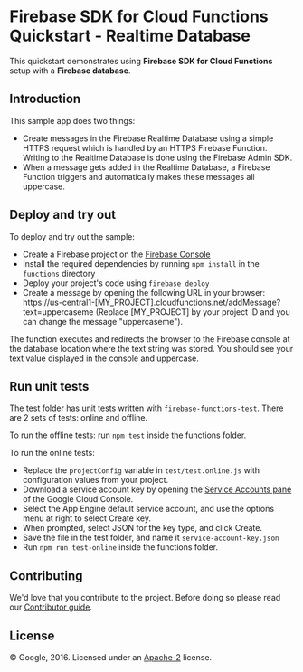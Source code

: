 # Firebase SDK for Cloud Functions Quickstart - Realtime Database

This quickstart demonstrates using **Firebase SDK for Cloud Functions** setup with a **Firebase database**.


## Introduction

This sample app does two things:
 - Create messages in the Firebase Realtime Database using a simple HTTPS request which is handled by an HTTPS Firebase Function. Writing to the Realtime Database is done using the Firebase Admin SDK. 
 - When a message gets added in the Realtime Database, a Firebase Function triggers and automatically makes these messages all uppercase.

## Deploy and try out

To deploy and try out the sample:

 - Create a Firebase project on the [Firebase Console](https://console.firebase.google.com)
 - Install the required dependencies by running `npm install` in the `functions` directory
 - Deploy your project's code using `firebase deploy`
 - Create a message by opening the following URL in your browser: https://us-central1-[MY_PROJECT].cloudfunctions.net/addMessage?text=uppercaseme (Replace [MY_PROJECT] by your project ID and you can change the message "uppercaseme").

 The function executes and redirects the browser to the Firebase console at the database location where the text string was stored. You should see your text value displayed in the console and uppercase.

## Run unit tests

The test folder has unit tests written with `firebase-functions-test`. There are 2 sets of tests: online and offline.

To run the offline tests: run `npm test` inside the functions folder.

To run the online tests:
 - Replace the `projectConfig` variable in `test/test.online.js` with configuration values from your project.
 - Download a service account key by opening the [Service Accounts pane](https://console.cloud.google.com/iam-admin/serviceaccounts) of the Google Cloud Console.
 - Select the App Engine default service account, and use the options menu at right to select Create key.
 - When prompted, select JSON for the key type, and click Create.
 - Save the file in the test folder, and name it `service-account-key.json`
 - Run `npm run test-online` inside the functions folder.

## Contributing

We'd love that you contribute to the project. Before doing so please read our [Contributor guide](../../CONTRIBUTING.md).


## License

© Google, 2016. Licensed under an [Apache-2](../../LICENSE) license.
